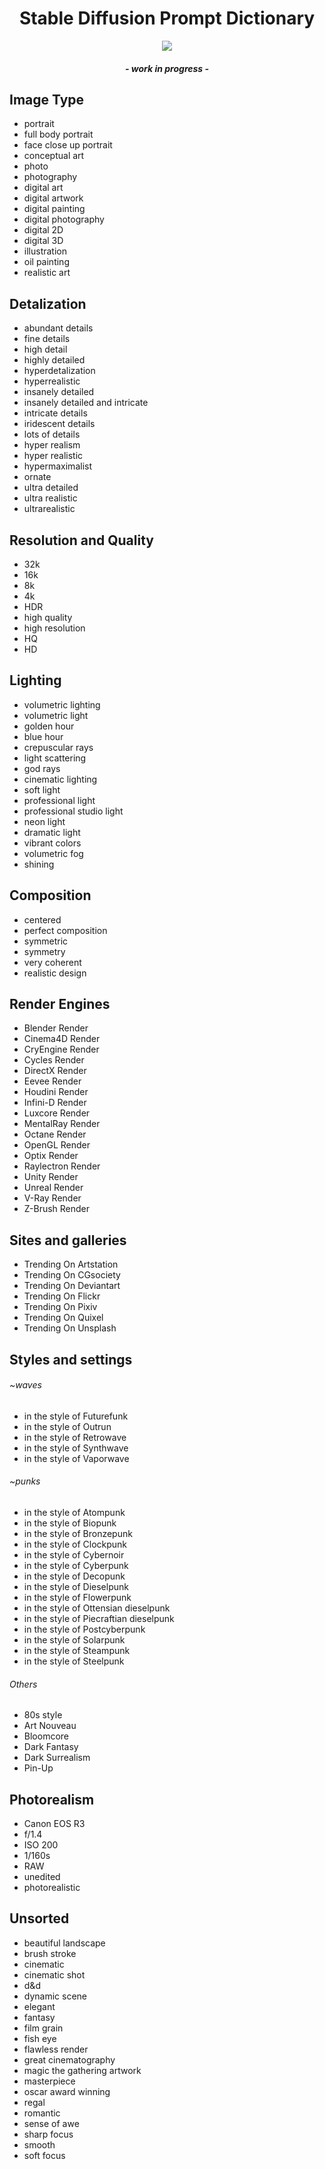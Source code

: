 <h1 align="center">Stable Diffusion Prompt Dictionary</h1>
<p align="center"><a href="https://t.me/miruzuki_text2img"><img src="https://img.shields.io/static/v1?label=Telegram&logo=telegram&message=Channel&color=0088cc&link=https://t.me/miruzuki_text2img&link=https://t.me/miruzuki_text2img"></a></p>
<h4 align="center"><i>- work in progress -</i></h1>

## Image Type
- portrait
- full body portrait 
- face close up portrait
- conceptual art
- photo
- photography
- digital art
- digital artwork
- digital painting
- digital photography
- digital 2D
- digital 3D
- illustration
- oil painting
- realistic art

## Detalization
- abundant details
- fine details
- high detail
- highly detailed
- hyperdetalization
- hyperrealistic
- insanely detailed
- insanely detailed and intricate
- intricate details
- iridescent details
- lots of details
- hyper realism
- hyper realistic
- hypermaximalist
- ornate
- ultra detailed
- ultra realistic
- ultrarealistic

## Resolution and Quality
- 32k
- 16k
- 8k
- 4k
- HDR
- high quality
- high resolution
- HQ
- HD

## Lighting
- volumetric lighting
- volumetric light
- golden hour
- blue hour
- crepuscular rays
- light scattering
- god rays
- cinematic lighting
- soft light
- professional light
- professional studio light
- neon light
- dramatic light
- vibrant colors
- volumetric fog
- shining

## Composition
- centered
- perfect composition
- symmetric
- symmetry
- very coherent
- realistic design

## Render Engines
- Blender Render
- Cinema4D Render
- CryEngine Render
- Cycles Render
- DirectX Render
- Eevee Render
- Houdini Render
- Infini-D Render
- Luxcore Render
- MentalRay Render
- Octane Render
- OpenGL Render
- Optix Render
- Raylectron Render
- Unity Render
- Unreal Render
- V-Ray Render
- Z-Brush Render

## Sites and galleries
- Trending On Artstation
- Trending On CGsociety
- Trending On Deviantart
- Trending On Flickr
- Trending On Pixiv
- Trending On Quixel
- Trending On Unsplash

## Styles and settings
###### ~waves
- in the style of Futurefunk
- in the style of Outrun
- in the style of Retrowave
- in the style of Synthwave
- in the style of Vaporwave

###### ~punks
- in the style of Atompunk
- in the style of Biopunk
- in the style of Bronzepunk
- in the style of Clockpunk
- in the style of Cybernoir
- in the style of Cyberpunk
- in the style of Decopunk
- in the style of Dieselpunk
- in the style of Flowerpunk 
- in the style of Ottensian dieselpunk
- in the style of Piecraftian dieselpunk
- in the style of Postcyberpunk
- in the style of Solarpunk
- in the style of Steampunk
- in the style of Steelpunk

###### Others
- 80s style
- Art Nouveau
- Bloomcore
- Dark Fantasy
- Dark Surrealism
- Pin-Up

## Photorealism
- Canon EOS R3
- f/1.4
- ISO 200
- 1/160s
- RAW
- unedited
- photorealistic

## Unsorted
- beautiful landscape
- brush stroke
- cinematic
- cinematic shot
- d&d
- dynamic scene
- elegant
- fantasy
- film grain
- fish eye
- flawless render
- great cinematography
- magic the gathering artwork
- masterpiece
- oscar award winning
- regal
- romantic 
- sense of awe
- sharp focus
- smooth
- soft focus
